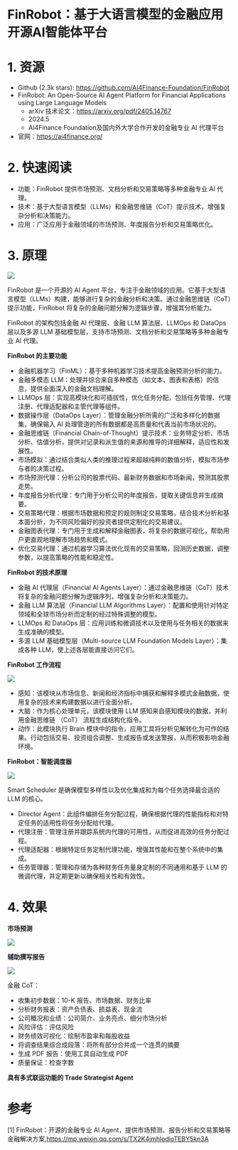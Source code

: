 # FinRobot：基于大语言模型的金融应用开源AI智能体平台
# 1. 资源

- Github (2.3k stars): https://github.com/AI4Finance-Foundation/FinRobot
- FinRobot: An Open-Source AI Agent Platform for Financial Applications using Large Language Models
  - arXiv 技术论文：https://arxiv.org/pdf/2405.14767
  - 2024.5
  - AI4Finance Foundation及国内外大学合作开发的金融专业 AI 代理平台
- 官网：https://ai4finance.org/

# 2. 快速阅读
- 功能：FinRobot 提供市场预测、文档分析和交易策略等多种金融专业 AI 代理。
- 技术：基于大型语言模型（LLMs）和金融思维链（CoT）提示技术，增强复杂分析和决策能力。
- 应用：广泛应用于金融领域的市场预测、年度报告分析和交易策略优化。

# 3. 原理

![](.01_FinRobot_images/架构图.png)

FinRobot 是一个开源的 AI Agent 平台，专注于金融领域的应用。它基于大型语言模型（LLMs）构建，能够进行复杂的金融分析和决策。通过金融思维链（CoT）提示功能，FinRobot 将复杂的金融问题分解为逻辑步骤，增强其分析能力。

FinRobot 的架构包括金融 AI 代理层、金融 LLM 算法层、LLMOps 和 DataOps 层以及多源 LLM 基础模型层，支持市场预测、文档分析和交易策略等多种金融专业 AI 代理。

**FinRobot 的主要功能**
- 金融机器学习（FinML）：基于多种机器学习技术提高金融预测分析的能力。
- 金融多模态 LLM：处理并综合来自多种模态（如文本、图表和表格）的信息，提供全面深入的金融文档理解。
- LLMOps 层：实现高模块化和可插拔性，优化任务分配，包括任务管理、代理注册、代理适配器和主管代理等组件。
- 数据操作层（DataOps Layer）：管理金融分析所需的广泛和多样化的数据集，确保输入 AI 处理管道的所有数据都是高质量和代表当前市场状况的。
- 金融思维链（Financial Chain-of-Thought）提示技术：业务特定分析、市场分析、估值分析，提供对记录和派生值的来源和推导的详细解释，适应性和发展性。
- 市场模拟：通过结合类似人类的推理过程来超越纯粹的数值分析，模拟市场参与者的决策过程。
- 市场预测代理：分析公司的股票代码、最新财务数据和市场新闻，预测其股票走势。
- 年度报告分析代理：专门用于分析公司的年度报告，提取关键信息并生成摘要。
- 交易策略代理：根据市场数据和预定的规则制定交易策略，结合技术分析和基本面分析，为不同风险偏好的投资者提供定制化的交易建议。
- 金融图表代理：专门用于生成和解释金融图表，将复杂的数据可视化，帮助用户更直观地理解市场趋势和模式。
- 优化交易代理：通过机器学习算法优化现有的交易策略，回测历史数据，调整参数，以提高策略的性能和稳定性。

**FinRobot 的技术原理**
- 金融 AI 代理层（Financial AI Agents Layer）：通过金融思维链（CoT）技术将复杂的金融问题分解为逻辑序列，增强复杂分析和决策能力。
- 金融 LLM 算法层（Financial LLM Algorithms Layer）：配置和使用针对特定领域和全球市场分析而定制的经过特殊调整的模型。
- LLMOps 和 DataOps 层：应用训练和微调技术以及使用与任务相关的数据来生成准确的模型。
- 多源 LLM 基础模型层（Multi-source LLM Foundation Models Layer）：集成各种 LLM，使上述各层能直接访问它们。

**FinRobot 工作流程**

![](.01_FinRobot_images/工作流.png)

- 感知：该模块从市场信息、新闻和经济指标中捕获和解释多模式金融数据，使用复杂的技术来构建数据以进行全面分析。
- 大脑：作为核心处理单元，该模块使用 LLM 感知来自感知模块的数据，并利用金融思维链 （CoT） 流程生成结构化指令。
- 动作：此模块执行 Brain 模块中的指令，应用工具将分析见解转化为可作的结果。行动包括交易、投资组合调整、生成报告或发送警报，从而积极影响金融环境。

**FinRobot：智能调度器**

![](.01_FinRobot_images/智能调度流程.png)

Smart Scheduler 是确保模型多样性以及优化集成和为每个任务选择最合适的 LLM 的核心。

- Director Agent：此组件编排任务分配过程，确保根据代理的性能指标和对特定任务的适用性将任务分配给代理。
- 代理注册：管理注册并跟踪系统内代理的可用性，从而促进高效的任务分配过程。
- 代理适配器：根据特定任务定制代理功能，增强其性能和在整个系统中的集成。
- 任务管理器：管理和存储为各种财务任务量身定制的不同通用和基于 LLM 的微调代理，并定期更新以确保相关性和有效性。

# 4. 效果

**市场预测**

![](.01_FinRobot_images/市场预测.png)

**辅助撰写报告**

![](.01_FinRobot_images/报告撰写.png)

金融 CoT：

- 收集初步数据：10-K 报告、市场数据、财务比率
- 分析财务报表：资产负债表、损益表、现金流
- 公司概况和业绩：公司简介、业务亮点、细分市场分析
- 风险评估：评估风险
- 财务绩效可视化：绘制市盈率和每股收益
- 将调查结果综合成段落：将所有部分合并成一个连贯的摘要
- 生成 PDF 报告：使用工具自动生成 PDF
- 质量保证：检查字数

**具有多式联运功能的 Trade Strategist Agent**

# 参考

[1] FinRobot：开源的金融专业 AI Agent，提供市场预测、报告分析和交易策略等金融解决方案,https://mp.weixin.qq.com/s/TX2K4jmhlodioTEBY5kn3A
